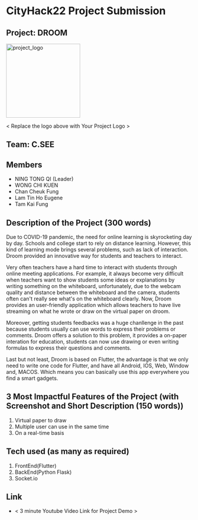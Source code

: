 # CityHack22 Project Submission
## Project: DROOM
<img src="../assets/img/LOGOS/logo1.png" width="200" alt="project_logo"/>

< Replace the logo above with Your Project Logo >
## Team: C.SEE
## Members
- NING TONG QI (Leader)
- WONG CHI KUEN
- Chan Cheuk Fung
- Lam Tin Ho Eugene
- Tam Kai Fung

## Description of the Project (300 words)
Due to COVID-19 pandemic, the need for online learning is skyrocketing day by day. Schools and college start to rely on distance learning. However, this kind of learning mode brings several problems, such as lack of interaction. Droom provided an innovative way for students and teachers to interact.

Very often teachers have a hard time to interact with students through online meeting applications. For example, it always become very difficult when teachers want to show students some ideas or explanations by writing something on the whiteboard, unfortunately, due to the webcam quality and distance between the whiteboard and the camera, students often can't really see what's on the whiteboard clearly. Now, Droom provides an user-friendly application which allows teachers to have live streaming on what he wrote or draw on the virtual paper on droom.

Moreover, getting students feedbacks was a huge chanllenge in the past because students usually can use words to express their problems or comments. Droom offers a solution to this problem, it provides a on-paper interation for education, students can now use drawing or even writing formulas to express their questions and comments.

Last but not least, Droom is based on Flutter, the advantage is that we only need to write one code for Flutter, and have all Android, IOS, Web, Window and, MACOS. Which means you can basically use this app everywhere you find a smart gadgets.


## 3 Most Impactful Features of the Project (with Screenshot and Short Description (150 words))
1.  Virtual paper to draw  
2.  Multiple user can use in the same time
3.  On a real-time basis

## Tech used (as many as required)
1. FrontEnd(Flutter)
2. BackEnd(Python Flask)
3. Socket.io

## Link
- < 3 minute Youtube Video Link for Project Demo >
